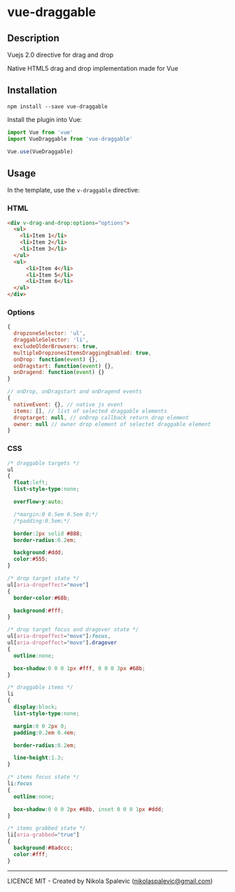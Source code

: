 # vue-draggable

## Description

Vuejs 2.0 directive for drag and drop

Native HTML5 drag and drop implementation made for Vue

## Installation

```
npm install --save vue-draggable
```

Install the plugin into Vue:

```javascript
import Vue from 'vue'
import VueDraggable from 'vue-draggable'

Vue.use(VueDraggable)
```

## Usage

In the template, use the `v-draggable` directive:

### HTML

```html
<div v-drag-and-drop:options="options">
  <ul>
    <li>Item 1</li>
    <li>Item 2</li>
    <li>Item 3</li>
  </ul>
  <ul>
      <li>Item 4</li>
      <li>Item 5</li>
      <li>Item 6</li>
  </ul>
</div>
```

### Options

```javascript
{
  dropzoneSelector: 'ul',
  draggableSelector: 'li',
  excludeOlderBrowsers: true,
  multipleDropzonesItemsDraggingEnabled: true,
  onDrop: function(event) {},
  onDragstart: function(event) {},
  onDragend: function(event) {}
}

// onDrop, onDragstart and onDragend events
{
  nativeEvent: {}, // native js event
  items: [], // list of selected draggable elements
  droptarget: null, // onDrop callback return drop element
  owner: null // owner drop element of selectet draggable element
}
```

### CSS

```css
/* draggable targets */
ul
{
  float:left;
  list-style-type:none;

  overflow-y:auto;

  /*margin:0 0.5em 0.5em 0;*/
  /*padding:0.5em;*/

  border:2px solid #888;
  border-radius:0.2em;

  background:#ddd;
  color:#555;
}

/* drop target state */
ul[aria-dropeffect="move"]
{
  border-color:#68b;

  background:#fff;
}

/* drop target focus and dragover state */
ul[aria-dropeffect="move"]:focus,
ul[aria-dropeffect="move"].dragover
{
  outline:none;

  box-shadow:0 0 0 1px #fff, 0 0 0 3px #68b;
}

/* draggable items */
li
{
  display:block;
  list-style-type:none;

  margin:0 0 2px 0;
  padding:0.2em 0.4em;

  border-radius:0.2em;

  line-height:1.3;
}

/* items focus state */
li:focus
{
  outline:none;

  box-shadow:0 0 0 2px #68b, inset 0 0 0 1px #ddd;
}

/* items grabbed state */
li[aria-grabbed="true"]
{
  background:#8adccc;
  color:#fff;
}
```

---

LICENCE MIT - Created by Nikola Spalevic (nikolaspalevic@gmail.com)

